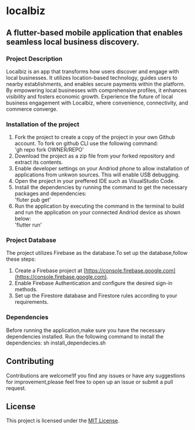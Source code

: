 # localbiz
## A flutter-based mobile application that enables seamless local business discovery.
### Project Description
Localbiz is an  app that transforms how users discover and engage with local businesses. It utilizes location-based technology, guides users to nearby establishments, and enables secure payments within the platform. By empowering local businesses with comprehensive profiles, it enhances visibility and fosters economic growth. Experience the future of local business engagement with Localbiz, where convenience, connectivity, and commerce converge.

### Installation of the project
1. Fork the project to create a copy of the project in your own Github account.
To fork on github CLI use the following command:                  
   'gh repo fork OWNER/REPO'
2. Download the project as a zip file from your forked repository and extract its contents.
3. Enable developer settings on your Andriod phone to allow installation of applications from unkwon sources. This will enable USB debugging.
4. Open the project in your preffered IDE such as VisualStudio Code.
5. Install the dependencies by running the command  to get the necessary packages and dependencies:                             
'fluter pub get'
6. Run the application by executing the command in the terminal to build and run the application on your connected Andriod device as shown below:                                           
'flutter run'

### Project Database
The project utilizes Firebase as the database.To set up the database,follow these steps:
1. Create a Firebase project at [https://console.firebase.google.com](https://console.firebase.google.com).
2. Enable Firebase Authentication and configure the desired sign-in methods.
3. Set up the Firestore database and Firestore rules according to your requirements.

### Dependencies 
Before running the application,make sure you have the necessary dependencies installed.
Run the following command to install the dependencies:
sh install_dependecies.sh

## Contributing 
Contributions are welcome!If you find any issues or have any suggestions for improvement,please feel free to open up an issue or submit a pull request.

## License
This project is licensed under the [MIT License](LICENSE).

